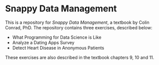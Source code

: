 # Snappy Data Management
This is a repository for _Snappy Data Management_, a textbook by Colin Conrad, PhD. The repository contains three exercises, described below:
- What Programming for Data Science is Like
- Analyze a Dating Apps Survey
- Detect Heart Disease in Anonymous Patients
  
These exercises are also described in the textbook chapters 9, 10 and 11. 
